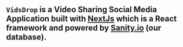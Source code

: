 ## `VidsDrop` is a Video Sharing Social Media Application built with [NextJs](https://nextjs.org/) which is a React framework and powered by [Sanity.io](https://www.sanity.io/docs/overview-introduction) (our database).